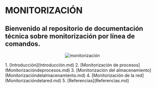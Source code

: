 # MONITORIZACIÓN
## Bienvenido al repositorio de documentación técnica sobre monitorización por línea de comandos.
<p align="center">
  <img src="https://github.com/user-attachments/assets/a48514cc-cc64-456d-8eab-4bbb80508054" alt="monitorización" />
</p>
1. [Introducción](Introducción.md)
2. [Monitorización de procesos](Monitorizacióndeprocesos.md)
3. [Monitorización del almacenamiento](Monitorizacióndelalmacenamiento.md)
4. [Monitorización de la red](Monitorizacióndelared.md)
5. [Referencias](Referencias.md)
